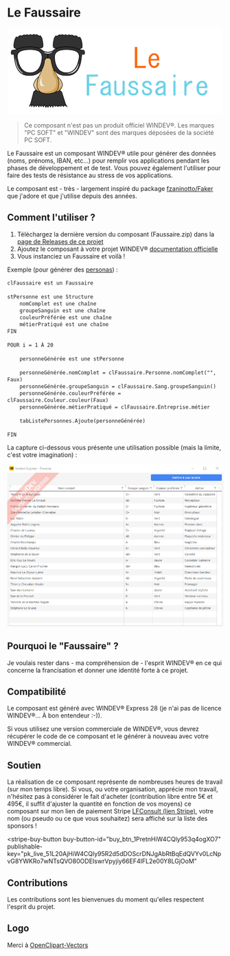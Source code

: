 # Le Faussaire

![Le logo du Faussaire](https://github.com/TeddyBear06/windev-faussaire/blob/13f872da95837883f7390f5f823586891eeaba7e/Documents/le_faussaire_logo.png)

> Ce composant n'est pas un produit officiel WINDEV®. Les marques "PC SOFT" et "WINDEV" sont des marques déposées de la société PC SOFT.

Le Faussaire est un composant WINDEV® utile pour générer des données (noms, prénoms, IBAN, etc...) pour remplir vos applications pendant les phases de développement et de test. Vous pouvez également l'utiliser pour faire des tests de résistance au stress de vos applications.

Le composant est - très - largement inspiré du package [fzaninotto/Faker](https://github.com/fzaninotto/Faker) que j'adore et que j'utilise depuis des années.

## Comment l'utiliser ?

1. Téléchargez la dernière version du composant (Faussaire.zip) dans la [page de Releases de ce projet](https://github.com/TeddyBear06/windev-faussaire/releases)
2. Ajoutez le composant à votre projet WINDEV® [documentation officielle](https://doc.pcsoft.fr/?2014006)
3. Vous instanciez un Faussaire et voilà !

Exemple (pour générer des [personas](https://fr.wikipedia.org/wiki/Persona)) :

```
clFaussaire est un Faussaire

stPersonne est une Structure
	nomComplet est une chaîne
	groupeSanguin est une chaîne
	couleurPréférée est une chaîne
	métierPratiqué est une chaîne
FIN

POUR i = 1 À 20

	personneGénérée est une stPersonne

	personneGénérée.nomComplet = clFaussaire.Personne.nomComplet("", Faux)
	personneGénérée.groupeSanguin = clFaussaire.Sang.groupeSanguin()
	personneGénérée.couleurPréférée = clFaussaire.Couleur.couleur(Faux)
	personneGénérée.métierPratiqué = clFaussaire.Entreprise.métier

	tabListePersonnes.Ajoute(personneGénérée)

FIN
```

La capture ci-dessous vous présente une utilisation possible (mais la limite, c'est votre imagination) :

![Créer des personas](Documents/liste_personas.png)

## Pourquoi le "Faussaire" ?

Je voulais rester dans - ma compréhension de - l'esprit WINDEV® en ce qui concerne la francisation et donner une identité forte à ce projet.

## Compatibilité

Le composant est généré avec WINDEV® Express 28 (je n'ai pas de licence WINDEV®... À bon entendeur :-)). 

Si vous utilisez une version commerciale de WINDEV®, vous devrez récupérer le code de ce composant et le générer à nouveau avec votre WINDEV® commercial.

## Soutien

La réalisation de ce composant représente de nombreuses heures de travail (sur mon temps libre). Si vous, ou votre organisation, apprécie mon travail, n'hésitez pas à considérer le fait d'acheter (contribution libre entre 5€ et 495€, il suffit d'ajuster la quantité en fonction de vos moyens) ce composant sur mon lien de paiement Stripe [LFConsult (lien Stripe)](https://buy.stripe.com/9AQ5n5fOuc4n9Q4bIJ), votre nom (ou pseudo ou ce que vous souhaitez) sera affiché sur la liste des sponsors !

<script async
  src="https://js.stripe.com/v3/buy-button.js">
</script>

<stripe-buy-button
  buy-button-id="buy_btn_1PretnHiW4CQly953q4ogXO7"
  publishable-key="pk_live_51L20AjHiW4CQly95R2d5dDOScrDNJgAbRtBqEdQVYv0LcNpvG8YWKRo7wNTsQVO80ODEIswrVpyjiy66EF4IFL2e00Y8LGjOoM"
>
</stripe-buy-button>

## Contributions

Les contributions sont les bienvenues du moment qu'elles respectent l'esprit du projet.

## Logo

Merci à [OpenClipart-Vectors](https://pixabay.com/vectors/comedy-funny-glasses-mask-carnival-156776/)

